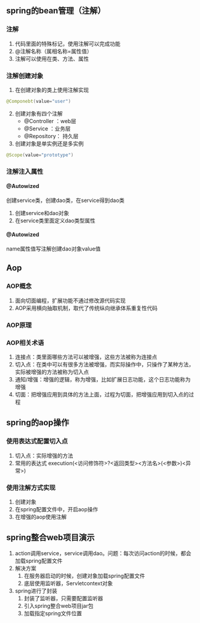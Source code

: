 ## spring的bean管理（注解）
### 注解
1. 代码里面的特殊标记，使用注解可以完成功能
2. @注解名称（属相名称=属性值）
3. 注解可以使用在类、方法、属性
### 注解创建对象
1. 在创建对象的类上使用注解实现
```java
@Componebt(value="user")
```
2. 创建对象有四个注解
    - @Controller ：web层
    - @Service ：业务层
    - @Repository： 持久层
3. 创建对象是单实例还是多实例
```java
@Scope(value="prototype")
```
### 注解注入属性
#### @Autowized
创建service类，创建dao类，在service得到dao类
1. 创建service和dao对象
2. 在service类里面定义dao类型属性
#### @Autowized
name属性值写注解创建dao对象value值
## Aop
### AOP概念
1. 面向切面编程，扩展功能不通过修改源代码实现
2. AOP采用横向抽取机制，取代了传统纵向继承体系重复性代码
### AOP原理
### AOP相关术语
1. 连接点：类里面哪些方法可以被增强，这些方法被称为连接点
2. 切入点：在类中可以有很多方法被增强，而实际操作中，只操作了某种方法，实际被增强的方法被称为切入点
3. 通知/增强：增强的逻辑，称为增强，比如扩展日志功能，这个日志功能称为增强
4. 切面：把增强应用到具体的方法上面，过程为切面，把增强应用到切入点的过程
## spring的aop操作
### 使用表达式配置切入点
1. 切入点：实际增强的方法
2. 常用的表达式
    execution(<访问修饰符>?<返回类型><方法名>(<参数>)<异常>)
### 使用注解方式实现
1. 创建对象
2. 在spring配置文件中，开启aop操作
3. 在增强的aop使用注解
## spring整合web项目演示
1. action调用service，service调用dao。问题：每次访问action的时候，都会加载spring配置文件
2. 解决方案
    1. 在服务器启动的时候，创建对象加载spring配置文件
    2. 底层使用监听器，Servletcontext对象
3. spring进行了封装
    1. 封装了监听器，只需要配置监听器
    2. 引入spring整合web项目jar包
    3. 加载指定spring文件位置